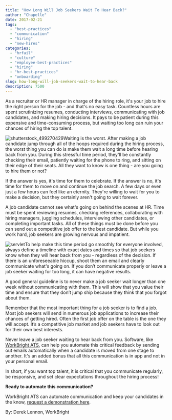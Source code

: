 ```yaml
---
title: "How Long Will Job Seekers Wait To Hear Back?"
author: "Chapelle"
date: 2017-02-21
tags:
  - "best-practices"
  - "communication"
  - "hiring"
  - "new-hires"
categories:
  - "hrfail"
  - "culture"
  - "employee-best-practices"
  - "hiring"
  - "hr-best-practices"
  - "onboarding"
slug: how-long-will-job-seekers-wait-to-hear-back
description: 7500
---
```

As a recruiter or HR manager in charge of the hiring role, it's your job to hire the right person for the job - and that's no easy task. Countless hours are spent scrutinizing resumes, conducting interviews, communicating with job candidates, and making hiring decisions. It pays to be patient during this expensive and time-consuming process, but waiting too long can ruin your chances of hiring the top talent.  
  
 ![shutterstock_499270429](/images/blog/how-long-will-job-seekers-wait-to-hear-back/shutterstock_499270429-300x200.jpg)Waiting is the worst. After making a job candidate jump through all of the hoops required during the hiring process, the worst thing you can do is make them wait a long time before hearing back from you. During this stressful time period, they'll be constantly checking their email, patiently waiting for the phone to ring, and sitting on their edge of their seats. All they want to know is one thing - are you going to hire them or not?  
  
If the answer is yes, it's time for them to celebrate. If the answer is no, it's time for them to move on and continue the job search. A few days or even just a few hours can feel like an eternity. They're willing to wait for you to make a decision, but they certainly aren't going to wait forever.  
  
A job candidate cannot see what's going on behind the scenes at HR. Time must be spent reviewing resumes, checking references, collaborating with hiring managers, juggling schedules, interviewing other candidates, or completing important tasks. All of these things must be done before you can send out a competitive job offer to the best candidate. But while you work hard, job seekers are growing nervous and impatient.  
  
 ![servlet](/images/blog/how-long-will-job-seekers-wait-to-hear-back/servlet-300x204.jpg)To help make this time period go smoothly for everyone involved, always define a timeline with exact dates and times so that job seekers know when they will hear back from you - regardless of the decision. If there is an unforeseeable hiccup, shoot them an email and clearly communicate what's going on. If you don’t communicate properly or leave a job seeker waiting for too long, it can have negative results.  
  
A good general guideline is to never make a job seeker wait longer than one week without communicating with them. This will show that you value their time and ensure that they don’t jump ship because they think that you forgot about them.  
  
Remember that the most important thing for a job seeker is to find a job. Most job seekers will send in numerous job applications to increase their chances of getting hired. Often the first job offer on the table is the one they will accept. It’s a competitive job market and job seekers have to look out for their own best interests.  
  
Never leave a job seeker waiting to hear back from you. Software, like [WorkBright ATS](https://workbright.com/ats), can help you automate this critical feedback by sending out emails automatically when a candidate is moved from one stage to another. It's an added bonus that all this communication is in app and not in your personal email.  
  
In short, if you want top talent, it is critical that you communicate regularly, be responsive, and set clear expectations throughout the hiring process!  
  
**Ready to automate this communication?**  
  
WorkBright ATS can automate communication and keep your candidates in the know, [request a demonstration here](https://workbright.com/ats).  
  
By: Derek Lennon, WorkBright  
  
  
  


  
  


  
  




